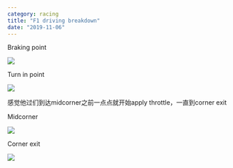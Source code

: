 ```yaml
---
category: racing
title: "F1 driving breakdown"
date: "2019-11-06"
---
```


Braking point 

![](https://goooooouwa.fun:8143/static/images/UprgBa5.png)

Turn in point 

![](https://goooooouwa.fun:8143/static/images/qzYtRQo.png)

感觉他过们到达midcorner之前一点点就开始apply throttle，一直到corner exit 

Midcorner 

![](https://goooooouwa.fun:8143/static/images/AU4kWT0.png)

Corner exit 

![](https://goooooouwa.fun:8143/static/images/e7lGrE5.png)

